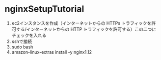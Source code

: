 # nginxSetupTutorial

1. ec2インスタンスを作成（インターネットからの HTTPs トラフィックを許可する/インターネットからの HTTP トラフィックを許可する）この二つにチェックを入れる
2. sshで接続
3. sudo bash
4. amazon-linux-extras install -y nginx1.12
